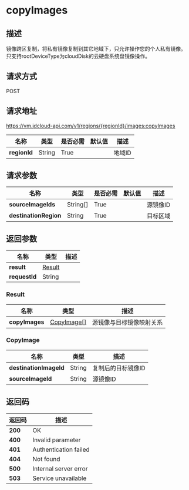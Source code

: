 # copyImages


## 描述
镜像跨区复制，将私有镜像复制到其它地域下，只允许操作您的个人私有镜像。<br>
只支持rootDeviceType为cloudDisk的云硬盘系统盘镜像操作。


## 请求方式
POST

## 请求地址
https://vm.jdcloud-api.com/v1/regions/{regionId}/images:copyImages

|名称|类型|是否必需|默认值|描述|
|---|---|---|---|---|
|**regionId**|String|True| |地域ID|

## 请求参数
|名称|类型|是否必需|默认值|描述|
|---|---|---|---|---|
|**sourceImageIds**|String[]|True| |源镜像ID|
|**destinationRegion**|String|True| |目标区域|


## 返回参数
|名称|类型|描述|
|---|---|---|
|**result**|[Result](copyimages#result)| |
|**requestId**|String| |

### <div id="result">Result</div>
|名称|类型|描述|
|---|---|---|
|**copyImages**|[CopyImage[]](copyimages#copyimage)|源镜像与目标镜像映射关系|
### <div id="copyimage">CopyImage</div>
|名称|类型|描述|
|---|---|---|
|**destinationImageId**|String|复制后的目标镜像ID|
|**sourceImageId**|String|源镜像ID|

## 返回码
|返回码|描述|
|---|---|
|**200**|OK|
|**400**|Invalid parameter|
|**401**|Authentication failed|
|**404**|Not found|
|**500**|Internal server error|
|**503**|Service unavailable|

